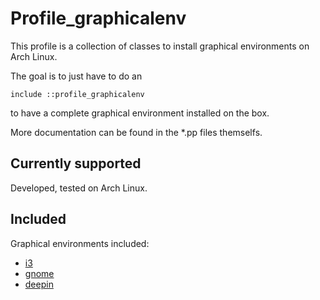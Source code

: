 # Profile_graphicalenv

This profile is a collection of classes to install graphical environments on Arch Linux.

The goal is to just have to do an
``` puppet
include ::profile_graphicalenv
```
to have a complete graphical environment installed on the box.

More documentation can be found in the *.pp files themselfs.

## Currently supported

Developed, tested on Arch Linux.

## Included

Graphical environments included:

* [i3](http://i3wm.org/screenshots/)
* [gnome](https://www.gnome.org/)
* [deepin](https://www.deepin.org/en/dde/)
